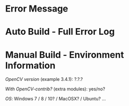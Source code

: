 <!--

IMPORTANT! Please read the issue template carefully before creating a new issue.

-->

<!--

If your issue is not related to installing opencv4nodejs, go ahead deleting the following sections and describe your issue.

-->

# Error Message

<!--

If you are facing issues installing opencv4nodejs, please scroll through the terminal output of the build script and find the error message, causing the build to fail. Copy and paste the error message from your terminal into this section.

IMPORTANT! The following error summary messages do not help, please do not upload them here!

error code ELIFECYCLE
error errno 1
error <pkg> install: `node ./install.js`
error Exit status 1
error Failed at the <pkg> install script.
error This is probably not a problem with npm. There is likely additional logging output above.
verbose exit [ 1, true ]

npm ERR! code ELIFECYCLE
npm ERR! errno 1
npm ERR! <pkg> install: node-gyp rebuild
npm ERR! Exit status 1
npm ERR!
npm ERR! Failed at the <pkg> install script.
npm ERR! This is probably not a problem with npm. There is likely additional log

-->

# Auto Build - Full Error Log

<!--

If you are using the auto build feature (you did not explicitly set the OPENCV4NODEJS_DISABLE_AUTOBUILD flag) please copy and paste the full output of the build script from your terminal into a .txt file and upload the file here.

If you do not use the auto build feature, delete this section.

IMPORTANT! Do NOT upload any npm-debug.log files here, as they do not capture the required build error information. Build errors are thrown by the gyp process and not by npm.

-->

# Manual Build - Environment Information

<!--

If you not are using the auto build feature (you did explicitly set the OPENCV4NODEJS_DISABLE_AUTOBUILD flag) please fill in the following information.

If you are using the auto build feature, delete this section.

-->

*OpenCV version* (example 3.4.1): ?.?.?

*With OpenCV-contrib?* (extra modules): yes/no?

*OS*: Windows 7 / 8 / 10? / MacOSX? / Ubuntu? ...
